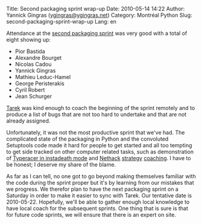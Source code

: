Title: Second packaging sprint wrap-up
Date: 2010-05-14 14:22
Author: Yannick Gingras (ygingras@ygingras.net)
Category: Montréal Python
Slug: second-packaging-sprint-wrap-up
Lang: en

<!--:en-->

Attendance at the [second packaging sprint][] was very good with a total
of eight showing up:

-   Pior Bastida
-   Alexandre Bourget
-   Nicolas Cadou
-   Yannick Gingras
-   Mathieu Leduc-Hamel
-   George Peristerakis
-   Cyril Robert
-   Jean Schurger

[Tarek][] was kind enough to coach the beginning of the sprint remotely
and to produce a list of bugs that are not too hard to undertake and
that are not already assigned.

Unfortunately, it was not the most productive sprint that we've had. The
complicated state of the packaging in Python and the convoluted
Setuptools code made it hard for people to get started and all too
tempting to get side tracked on other computer related tasks, such as
demonstration of [Typeracer in instadeath mode][] and [Nethack][]
[strategy][] [coaching][]. I have to be honest; I deserve my share of
the blame.

As far as I can tell, no one got to go beyond making themselves familiar
with the code during the sprint proper but it's by learning from our
mistakes that we progress. We therefor plan to have the next packaging
sprint on a Saturday in order to make it easier to sync with Tarek. Our
tentative date is 2010-05-22. Hopefully, we'll be able to gather enough
local knowledge to have local coach for the subsequent sprints. One
thing that is sure is that for future code sprints, we will ensure that
there is an expert on site.

  [second packaging sprint]: http://montrealpython.org/2010/05/packaging-sprint-2/
  [Tarek]: http://tarekziade.wordpress.com/
  [Typeracer in instadeath mode]: http://play.typeracer.com/universe/accuracy
  [Nethack]: http://alt.org/nethack/
  [strategy]: http://alt.org/nethack/plr.php?player=jeansch
  [coaching]: http://ygingras.net/b/2009/2/dev-null-nethack-tournament-2008
